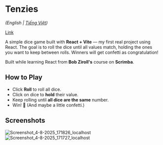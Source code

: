 # Tenzies
*(English | [Tiếng Việt](./README.vi.md))*

[Link](https://sock1000kg.github.io/Tenzies/)

A simple dice game built with **React + Vite** — my first real project using React.
The goal is to roll the dice until all values match, holding the ones you want to keep between rolls. Winners will get confetti as congratulation!

Built while learning React from **Bob Ziroll's** course on **Scrimba**.

## How to Play
- Click **Roll** to roll all dice.
- Click on dice to **hold** their value.
- Keep rolling until **all dice are the same** number.
- Win! 🎉 (And maybe a little confetti.)

## Screenshots
![Screenshot_4-8-2025_171826_localhost](https://github.com/user-attachments/assets/7e77ad98-fc44-487b-9e64-c9ecb7b2b209)
![Screenshot_4-8-2025_171727_localhost](https://github.com/user-attachments/assets/071007d4-1b30-453d-bab2-ec17903006f9)
